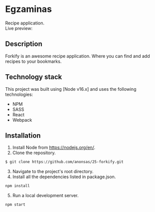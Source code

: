 # Egzaminas

Recipe application.  
Live preview:

## Description

Forkify is an awesome recipe application.
Where you can find and add recipes to your bookmarks.

## Technology stack

This project was built using [Node v16.x] and uses the following technologies:

- NPM
- SASS
- React
- Webpack

## Installation

1. Install Node from https://nodejs.org/en/.
2. Clone the repository.

```bash
$ git clone https://github.com/anonsas/25-forkify.git
```

3. Navigate to the project's root directory.
4. Install all the dependencies listed in package.json.

```bash
npm install
```

5. Run a local development server.

```bash
npm start
```
